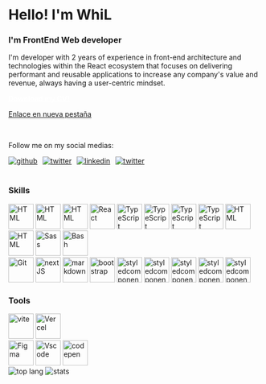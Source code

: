 <div>
  <h1 > Hello! I'm WhiL </h1>
  <h3 >  I'm FrontEnd Web developer </h3>
</div>
<p>
I'm developer with 2 years of experience in front-end architecture and
technologies within the React ecosystem that focuses on delivering
performant and reusable applications to increase any company's value and
revenue, always having a user-centric mindset.
</p>
<div align="left">
<a href="https://whil.vercel.app/"   target="_blank" style="text-decoration:underline; text-decoration-color: white; width:320px;  cursor:pointer; " >
<div style=" color:white; font-weight:bold; ">
<p style=" color:white; font-weight:bold; ">Download my CV!</p>
 </div>
</a>

[Enlace en nueva pestaña](https://www.ejemplo.com)

</div>

<br />
<p>Follow me on my social medias:</p>
<div style="
    display: flex;
    flex-direction: row;
    gap:10px;
    flex-wrap:wrap;
">
<a href="https://github.com/Whil117" target="_blank">
<img src=https://img.shields.io/badge/github-%2325292e.svg?&style=for-the-badge&logo=github&logoColor=white alt=github  />
</a>
<a href="https://twitter.com/WhIlEx117" target="_blank">
<img src=https://img.shields.io/badge/twitter-%2300acee.svg?&style=for-the-badge&logo=twitter&logoColor=white alt=twitter  />
</a>

<a href="https://www.linkedin.com/in/ivangarciawhil117/" target="_blank">
<img src=https://img.shields.io/badge/LinkedIn-0077B5?style=for-the-badge&logo=linkedin&logoColor=white alt=linkedin  />
</a>
<a href="https://www.youtube.com/@WhiLEx" target="_blank">
<img src=https://img.shields.io/badge/YouTube-FF0000?style=for-the-badge&logo=youtube&logoColor=white alt=twitter  />
</a>
</div>
<br />

<div >  
    <h3>Skills </h3>
    <img  src="https://skillicons.dev/icons?i=html" alt="HTML" height="50" />  
    <img  src="https://skillicons.dev/icons?i=css" alt="HTML" height="50" />  
     <img  src="https://skillicons.dev/icons?i=js" alt="HTML" height="50" /> 
    <img  src="https://skillicons.dev/icons?i=react" alt="React" height="50" />  
    <img  src="https://skillicons.dev/icons?i=typescript" alt="TypeScript" height="50" />  
    <img  src="https://skillicons.dev/icons?i=nodejs" alt="TypeScript" height="50" />  
    <img  src="https://skillicons.dev/icons?i=apollo" alt="TypeScript" height="50" />  
      <img  src="https://skillicons.dev/icons?i=vue" alt="TypeScript" height="50" />  
    <img  src="https://skillicons.dev/icons?i=graphql" alt="HTML" height="50" />
     <img  src="https://skillicons.dev/icons?i=rollup" alt="HTML" height="50" />    
    <img  src="https://skillicons.dev/icons?i=sass" alt="Sass" height="50" />  
    <img  src="https://skillicons.dev/icons?i=bash" alt="Bash" height="50" />  
    <br />
    <img  src="https://skillicons.dev/icons?i=git" alt="Git" height="50" />  
    <img  src="https://skillicons.dev/icons?i=nextjs" alt="nextJS" height="50" />
    <img  src="https://skillicons.dev/icons?i=markdown" alt="markdown" height="50" />
    <img  src="https://skillicons.dev/icons?i=bootstrap" alt="bootstrap" height="50" />
    <img  src="https://skillicons.dev/icons?i=styledcomponents" alt="styledcomponents" height="50" />
        <img  src="https://skillicons.dev/icons?i=express" alt="styledcomponents" height="50" />
          <img  src="https://skillicons.dev/icons?i=firebase" alt="styledcomponents" height="50" />
             <img  src="https://skillicons.dev/icons?i=jest" alt="styledcomponents" height="50" />
                <img  src="https://skillicons.dev/icons?i=remix" alt="styledcomponents" height="50" />
</div>
<div align="left">
    <h3>Tools</h3>
    <img  src="https://skillicons.dev/icons?i=vite" alt="vite" height="50" />
    <img  src="https://skillicons.dev/icons?i=vercel" alt="Vercel" height="50" />
    <br />
    <img  src="https://skillicons.dev/icons?i=figma" alt="Figma" height="50" /> 
    <img  src="https://skillicons.dev/icons?i=vscode" alt="Vscode" height="50" />
    <img  src="https://skillicons.dev/icons?i=codepen" alt="codepen" height="50" />
</div>

<img src="https://github-readme-stats.vercel.app/api/top-langs/?username=Whil117&layout=compact" alt="top lang"/>

<img src="https://github-readme-stats.vercel.app/api?username=Whil117" alt="stats" />

<br />
<br />
